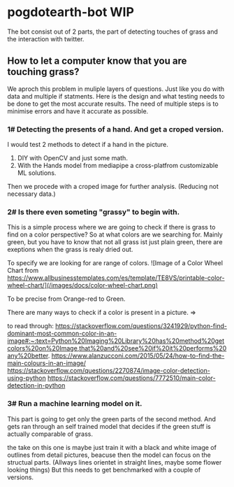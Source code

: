 # pogdotearth-bot WIP
The bot consist out of 2 parts, the part of detecting touches of grass and the interaction with twitter.

## How to let a computer know that you are touching grass?
We aproch this problem in muliple layers of questions. Just like you do with data and multiple if statments. Here is the design and what testing needs to be done to get the most accurate results.
The need of multiple steps is to minimise errors and have it accurate as possible.

### 1\# Detecting the presents of a hand. And get a croped version. 
I would test 2 methods to detect if a hand in the picture.

1. DIY with OpenCV and just some math.
2. With the Hands model from mediapipe a cross-platfrom customizable ML solutions.

Then we procede with a croped image for further analysis.
(Reducing not necessary data.)

### 2\# Is there even someting "grassy" to begin with.
This is a simple process where we are going to check if there is grass to find on a color perspective?
So at what colors are we searching for. Mainly green, but you have to know that not all grass ist just plain green, there are exeptions when the grass is realy dried out.

To specify we are looking for are range of colors.
![Image of a Color Wheel Chart from https://www.allbusinesstemplates.com/es/template/TE8VS/printable-color-wheel-chart/](/images/docs/color-wheel-chart.png)

To be precise from Orange-red to Green.

There are many ways to check if a color is present in a picture. => 

to read through: 
https://stackoverflow.com/questions/3241929/python-find-dominant-most-common-color-in-an-image#:~:text=Python%20Imaging%20Library%20has%20method%20getcolors%20on%20Image,that%20and%20see%20if%20it%20performs%20any%20better.
https://www.alanzucconi.com/2015/05/24/how-to-find-the-main-colours-in-an-image/
https://stackoverflow.com/questions/2270874/image-color-detection-using-python
https://stackoverflow.com/questions/7772510/main-color-detection-in-python

### 3\# Run a machine learning model on it.
This part is going to get only the green parts of the second method. And gets ran through an self trained model that decides if the green stuff is actually comparable of grass.

the take on this one is maybe just train it with a black and white image of outlines from detail pictures, beacuse then the model can focus on the structual parts. (Allways lines orientet in straight lines, maybe some flower looking things)
But this needs to get benchmarked with a couple of versions.
